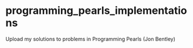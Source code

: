 # programming_pearls_implementations
Upload my solutions to problems in Programming Pearls (Jon Bentley)
